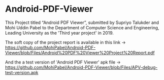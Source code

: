 # Android-PDF-Viewer

This Project titled “Android PDF Viewer”, submitted by Supriyo Talukder and Mohi Uddin Pabel to the Department of Computer Science and Engineering, Leading University as the 'Third year project' in 2019.

The soft copy of the project report is available in this link -> https://github.com/MohiPabel/Android-PDF-Viewer/blob/Files/Android%20PDF%20Viewer%20Project%20Report.pdf

And the a test version of 'Android PDF Viewer' apk file -> https://github.com/MohiPabel/Android-PDF-Viewer/blob/Files/APV-debug-test-version.apk

